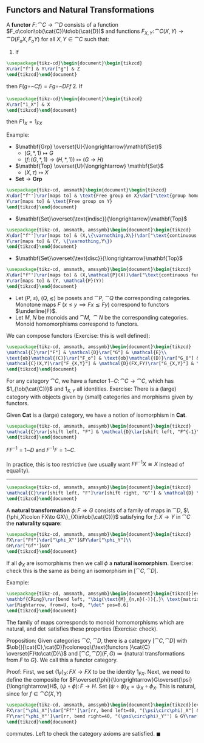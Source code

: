 ## Functors and Natural Transformations

A **functor** $F\colon \cat{C}\to\cat{D}$ consists of a function $F_o\colon\ob(\cat{C})\to\ob(\cat{D})$ and functions $F_{X,Y}\colon\cat{C}(X,Y)\to\cat{D}(F_oX,F_oY)$ for all $X,Y\in\cat{C}$ such that:
1. If
```tikz
\usepackage{tikz-cd}\begin{document}\begin{tikzcd}
X\rar["f"] & Y\rar["g"] & Z
\end{tikzcd}\end{document}
```
then $F(g\circ_\cat{C}f)=Fg\circ_\cat{D}Ff$
2. If
```tikz
\usepackage{tikz-cd}\begin{document}\begin{tikzcd}
X\rar["1_X"] & X
\end{tikzcd}\end{document}
```
then $F 1_X=1_{FX}$

Example:
- $\mathbf{Grp} \overset{U}{\longrightarrow}\mathbf{Set}$
  - $(G,*,1)\longmapsto G$
  - $\big( f\colon(G,*,1)\to(H,*,1) \big) \longmapsto (G\to H)$
- $\mathbf{Top} \overset{U}{\longrightarrow} \mathbf{Set}$
  - $(X,\tau)\longmapsto X$
- $\mathbf{Set}\longrightarrow\mathbf{Grp}$

```tikz
\usepackage{tikz-cd, amsmath}\begin{document}\begin{tikzcd}
X\dar["f"']\rar[maps to] & \text{Free group on X}\dar["\text{group homomorphism}"]\\
Y\rar[maps to] & \text{Free group on Y}
\end{tikzcd}\end{document}
```

- $\mathbf{Set}\overset{\text{indisc}}{\longrightarrow}\mathbf{Top}$

```tikz
\usepackage{tikz-cd, amsmath, amssymb}\begin{document}\begin{tikzcd}
X\dar["f"']\rar[maps to] & (X,\{\varnothing,X\})\dar["\text{continuous function}"]\\
Y\rar[maps to] & (Y, \{\varnothing,Y\})
\end{tikzcd}\end{document}
```

- $\mathbf{Set}\overset{\text{disc}}{\longrightarrow}\mathbf{Top}$

```tikz
\usepackage{tikz-cd, amsmath, amssymb}\begin{document}\begin{tikzcd}
X\dar["f"']\rar[maps to] & (X,\mathcal{P}(X))\dar["\text{continuous function}"]\\
Y\rar[maps to] & (Y, \mathcal{P}(Y))
\end{tikzcd}\end{document}
```

- Let $(P,\leq)$, $(Q,\lesssim)$ be posets and $\cat{P}$, $\cat{Q}$ the corresponding categories. Monotone maps $F$ ($x\leq y\implies Fx\lesssim Fy$) correspond to functors $\underline{F}$.
- Let $M,\ N$ be monoids and $\cat{M},\ \cat{N}$ be the corresponding categories. Monoid homomorphisms correspond to functors.

We can compose functors (Exercise: this is well defined):

```tikz
\usepackage{tikz-cd, amsmath, amssymb}\begin{document}\begin{tikzcd}
\mathcal{C}\rar["F"] & \mathcal{D}\rar["G"] & \mathcal{E}\\
\text{ob}\mathcal{(C)}\rar["F_o"] & \text{ob}\mathcal{(D)}\rar["G_0"] & \text{ob}\mathcal{(E)}\\
\mathcal{C}(X,Y)\rar["F_{X,Y}"] & \mathcal{D}(FX,FY)\rar["G_{X,Y}"] & \mathcal{E}(GFX,GFY)\\
\end{tikzcd}\end{document}
```

For any category $\cat{C}$, we have a functor $1_\cat{C}\colon\cat{C}\to\cat{C}$, which has $1_{\ob(\cat{C})}$ and $1_{X,Y}$ all identities. Exercise: There is a (large) category with objects given by (small) categories and morphisms given by functors.

Given $\mathbf{Cat}$ is a (large) category, we have a notion of isomorphism in $\mathbf{Cat}$.

```tikz
\usepackage{tikz-cd, amsmath, amssymb}\begin{document}\begin{tikzcd}
\mathcal{C}\rar[shift left, "F"] & \mathcal{D}\lar[shift left, "F^{-1}"]
\end{tikzcd}\end{document}
```

$FF^{-1}=1_\cat{D}$ and $F^{-1}F=1_\cat{C}$.

In practice, this is too restrictive (we usually want $FF^{-1}X \cong X$ instead of equality).

---

```tikz
\usepackage{tikz-cd, amsmath, amssymb}\begin{document}\begin{tikzcd}
\mathcal{C}\rar[shift left, "F"]\rar[shift right, "G"'] & \mathcal{D} \quad\text{functors}
\end{tikzcd}\end{document}
```

A **natural transformation** $\phi\colon F\Rightarrow G$ consists of a family of maps in $\cat{D}$, $\{\phi_X\colon FX\to GX\}_{X\in\ob(\cat{C})}$ satisfying for $f\colon X\to Y$ in $\cat{C}$ the **naturality square**:
```tikz
\usepackage{tikz-cd, amsmath, amssymb}\begin{document}\begin{tikzcd}
FX\rar["Ff"]\dar["\phi_X"']&FY\dar["\phi_Y"]\\
GH\rar["Gf"']&GY
\end{tikzcd}\end{document}
```
If all $\phi_X$ are isomorphisms then we call $\phi$ a **natural isomorphism**. Exercise: check this is the same as being an isomorphism in $[\cat{C},\cat{D}]$.

Example:
```tikz
\usepackage{tikz-cd, amsmath, amssymb}\begin{document}\begin{tikzcd}[every label/.append style={font=\small}]
\mathbf{CRing}\rar[bend left, "\big(\text{M}_{n,n}(-)){,}\ \text{matrix mult\textsuperscript{n}}\big)", ""{name=U, below}]\rar[bend right, "U"', ""{name=D}] &[5em] \mathbf{Mon}
\ar[Rightarrow, from=U, to=D, "\det" pos=0.6]
\end{tikzcd}\end{document}
```
The family of maps corresponds to monoid homomorphisms which are natural, and $\det$ satisfies these properties (Exercise: check).

Proposition:
Given categories $\cat{C}$, $\cat{D}$, there is a category $[\cat{C},\cat{D}]$ with $\ob{}[\cat{C},\cat{D}]\coloneqq\{\text{functors }\cat{C} \overset{F}\to\cat{D}\}$ and $[\cat{C},\cat{D}](F,G) \coloneqq \{\text{natural transformations from }F \text{ to }G\}$. We call this a functor category.

Proof:
First, we set ${(1_F)}_X\colon FX\to FX$ to be the identity $1_{FX}$. Next, we need to define the composite for $F\overset{\phi}{\longrightarrow}G\overset{\psi}{\longrightarrow}H$, $(\psi\circ\phi)\colon F\to H$. Set $(\psi\circ\phi)_X=\psi_X\circ\phi_X$. This is natural, since for $f\in\cat{C}(X,Y)$
```tikz
\usepackage{tikz-cd, amsmath, amssymb}\begin{document}\begin{tikzcd}[every label/.append style={font=\small}]
FX\rar["\phi_X"]\dar["Ff"']\ar[rr, bend left=40, "(\psi\circ\phi)_X"] & GX\rar["\psi_X"]\dar["Gf"] & HX\dar["Hf"]\\
FY\rar["\phi_Y"']\ar[rr, bend right=40, "(\psi\circ\phi)_Y"'] & GY\rar["\psi_Y"'] & HY
\end{tikzcd}\end{document}
```
commutes. Left to check the category axioms are satisfied. $\blacksquare$
